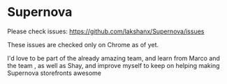 # Supernova

Please check issues: https://github.com/lakshanx/Supernova/issues

These issues are checked only on Chrome as of yet.

I'd love to be part of the already amazing team, and learn from Marco and the team , as well as Shay, and improve myself to keep on helping making Supernova storefronts awesome

